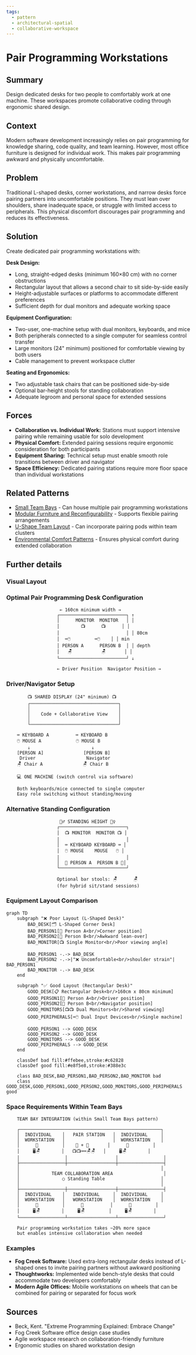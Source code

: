 ```yaml
---
tags:
  - pattern
  - architectural-spatial
  - collaborative-workspace
---
```

# Pair Programming Workstations

## Summary
Design dedicated desks for two people to comfortably work at one machine. These workspaces promote collaborative coding through ergonomic shared design.

## Context
Modern software development increasingly relies on pair programming for knowledge sharing, code quality, and team learning. However, most office furniture is designed for individual work. This makes pair programming awkward and physically uncomfortable.

## Problem
Traditional L-shaped desks, corner workstations, and narrow desks force pairing partners into uncomfortable positions. They must lean over shoulders, share inadequate space, or struggle with limited access to peripherals. This physical discomfort discourages pair programming and reduces its effectiveness.

## Solution
Create dedicated pair programming workstations with:

**Desk Design:**
- Long, straight-edged desks (minimum 160×80 cm) with no corner obstructions
- Rectangular layout that allows a second chair to sit side-by-side easily
- Height-adjustable surfaces or platforms to accommodate different preferences
- Sufficient depth for dual monitors and adequate working space

**Equipment Configuration:**
- Two-user, one-machine setup with dual monitors, keyboards, and mice
- Both peripherals connected to a single computer for seamless control transfer
- Large monitors (24" minimum) positioned for comfortable viewing by both users
- Cable management to prevent workspace clutter

**Seating and Ergonomics:**
- Two adjustable task chairs that can be positioned side-by-side
- Optional bar-height stools for standing collaboration
- Adequate legroom and personal space for extended sessions

## Forces
- **Collaboration vs. Individual Work:** Stations must support intensive pairing while remaining usable for solo development
- **Physical Comfort:** Extended pairing sessions require ergonomic consideration for both participants
- **Equipment Sharing:** Technical setup must enable smooth role transitions between driver and navigator
- **Space Efficiency:** Dedicated pairing stations require more floor space than individual workstations

## Related Patterns
- [Small Team Bays](small-team-bays.md) - Can house multiple pair programming workstations
- [Modular Furniture and Reconfigurability](../cross-disciplinary/modular-furniture-reconfigurability.md) - Supports flexible pairing arrangements
- [U-Shape Team Layout](../cross-disciplinary/u-shape-team-layout.md) - Can incorporate pairing pods within team clusters
- [Environmental Comfort Patterns](environmental-comfort-patterns.md) - Ensures physical comfort during extended collaboration

## Further details

### Visual Layout

### Optimal Pair Programming Desk Configuration
```
                    ← 160cm minimum width →
                   ┌─────────────────────────┐ ↑
                   │      MONITOR  MONITOR   │ │
                   │        📺      📺      │ │
                   │                         │ │ 80cm
                   │  ⌨️🖱️         ⌨️🖱️    │ │ min
                   │ PERSON A      PERSON B  │ │ depth
                   │   🪑           🪑       │ │
                   └─────────────────────────┘ ↓
                   
                   ← Driver Position  Navigator Position →
```

### Driver/Navigator Setup
```
        📺 SHARED DISPLAY (24" minimum) 📺
        ┌─────────────────────────────────┐
        │                                 │
        │    Code + Collaborative View    │
        │                                 │
        └─────────────────────────────────┘
        
    ⌨️ KEYBOARD A          ⌨️ KEYBOARD B
    🖱️ MOUSE A             🖱️ MOUSE B
        ↓                       ↓
    [PERSON A]               [PERSON B]
     Driver                   Navigator
    🪑 Chair A               🪑 Chair B
    
    💻 ONE MACHINE (switch control via software)
    
    Both keyboards/mice connected to single computer
    Easy role switching without standing/moving
```

### Alternative Standing Configuration
```
                    🏃‍♂️ STANDING HEIGHT 🏃‍♀️
                   ┌─────────────────────────┐
                   │  📺 MONITOR  MONITOR 📺 │
                   │                         │
                   │  ⌨️ KEYBOARD KEYBOARD ⌨️ │
                   │  🖱️ MOUSE    MOUSE   🖱️ │
                   │                         │
                   │  👤 PERSON A  PERSON B 👤│
                   └─────────────────────────┘
                   
                   Optional bar stools: 🪑      🪑
                   (for hybrid sit/stand sessions)
```

### Equipment Layout Comparison
```mermaid
graph TD
    subgraph "❌ Poor Layout (L-Shaped Desk)"
        BAD_DESK[🗂️ L-Shaped Corner Desk]
        BAD_PERSON1[👤 Person A<br/>Corner position]
        BAD_PERSON2[👤 Person B<br/>Awkward lean-over]
        BAD_MONITOR[📺 Single Monitor<br/>Poor viewing angle]
        
        BAD_PERSON1 -.-> BAD_DESK
        BAD_PERSON2 -.->|"❌ Uncomfortable<br/>shoulder strain"| BAD_PERSON1
        BAD_MONITOR -.-> BAD_DESK
    end
    
    subgraph "✅ Good Layout (Rectangular Desk)"
        GOOD_DESK[📋 Rectangular Desk<br/>160cm x 80cm minimum]
        GOOD_PERSON1[👤 Person A<br/>Driver position]
        GOOD_PERSON2[👤 Person B<br/>Navigator position]
        GOOD_MONITORS[📺📺 Dual Monitors<br/>Shared viewing]
        GOOD_PERIPHERALS[⌨️🖱️ Dual Input Devices<br/>Single machine]
        
        GOOD_PERSON1 --> GOOD_DESK
        GOOD_PERSON2 --> GOOD_DESK
        GOOD_MONITORS --> GOOD_DESK
        GOOD_PERIPHERALS --> GOOD_DESK
    end
    
    classDef bad fill:#ffebee,stroke:#c62828
    classDef good fill:#e8f5e8,stroke:#388e3c
    
    class BAD_DESK,BAD_PERSON1,BAD_PERSON2,BAD_MONITOR bad
    class GOOD_DESK,GOOD_PERSON1,GOOD_PERSON2,GOOD_MONITORS,GOOD_PERIPHERALS good
```

### Space Requirements Within Team Bays
```
    TEAM BAY INTEGRATION (within Small Team Bays pattern)
    
    ┌─────────────────────────────────────────────────────┐
    │  INDIVIDUAL    │   PAIR STATION   │  INDIVIDUAL     │
    │  WORKSTATION   │                  │  WORKSTATION    │
    │      👤         │    👤 + 👤       │      👤         │
    │     🖥️🪑        │   📺📺⌨️⌨️🪑🪑   │     🖥️🪑        │
    │                 │                  │                 │
    ├─────────────────┼──────────────────┼─────────────────┤
    │                                                     │
    │            TEAM COLLABORATION AREA                   │
    │                ○ Standing Table                     │
    │                                                     │
    ├─────────────────┼──────────────────┼─────────────────┤
    │  INDIVIDUAL    │   INDIVIDUAL     │  INDIVIDUAL     │
    │  WORKSTATION   │   WORKSTATION    │  WORKSTATION    │
    │      👤         │      👤          │      👤         │
    │     🖥️🪑        │     🖥️🪑         │     🖥️🪑        │
    └─────────────────┴──────────────────┴─────────────────┘
    
    Pair programming workstation takes ~20% more space
    but enables intensive collaboration when needed
```

### Examples
- **Fog Creek Software:** Used extra-long rectangular desks instead of L-shaped ones to invite pairing partners without awkward positioning
- **Thoughtworks:** Implemented wide bench-style desks that could accommodate two developers comfortably
- **Modern Agile Offices:** Mobile workstations on wheels that can be combined for pairing or separated for focus work

## Sources
- Beck, Kent. "Extreme Programming Explained: Embrace Change"
- Fog Creek Software office design case studies
- Agile workspace research on collaboration-friendly furniture
- Ergonomic studies on shared workstation design